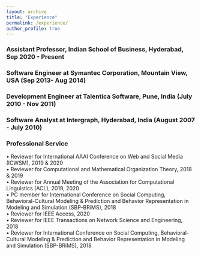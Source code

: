 ```yaml
---
layout: archive
title: "Experience"
permalink: /experience/
author_profile: true
---
```

### Assistant Professor, Indian School of Business, Hyderabad, Sep 2020 - Present
### Software Engineer at Symantec Corporation, Mountain View, USA (Sep 2013- Aug 2014) 
### Development Engineer at Talentica Software, Pune, India (July 2010 - Nov 2011)
### Software Analyst at Intergraph, Hyderabad, India (August 2007 - July 2010)


### Professional Service
• Reviewer for International AAAI Conference on Web and Social Media (ICWSM), 2019 & 2020 <br />
• Reviewer for Computational and Mathematical Organization Theory, 2018 & 2019 <br />
• Reviewer for Annual Meeting of the Association for Computational Linguistics (ACL), 2019, 2020 <br />
• PC member for International Conference on Social Computing, Behavioral-Cultural Modeling & Prediction and Behavior Representation in Modeling and Simulation (SBP-BRiMS), 2018 <br />
• Reviewer for IEEE Access, 2020 <br />
• Reviewer for IEEE Transactions on Network Science and Engineering, 2018 <br />
• Reviewer for International Conference on Social Computing, Behavioral-Cultural Modeling & Prediction and Behavior Representation in Modeling and Simulation (SBP-BRiMS), 2018 <br />
